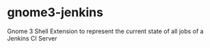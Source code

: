 gnome3-jenkins
==============

Gnome 3 Shell Extension to represent the current state of all jobs of a Jenkins CI Server